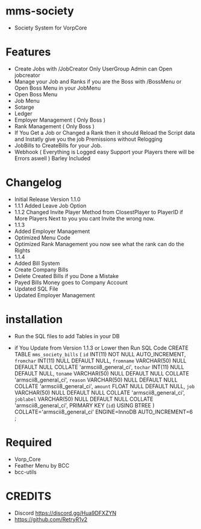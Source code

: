 # mms-society

- Society System for VorpCore

# Features

- Create Jobs with /JobCreator  Only UserGroup Admin can Open jobcreator
- Manage your Job and Ranks if you are the Boss with /BossMenu or Open Boss Menu in your JobMenu
- Open Boss Menu
- Job Menu
- Sotarge
- Ledger
- Employer Management ( Only Boss )
- Rank Management ( Only Boss )
- If You Get a Job or Changed a Rank then it should Reload the Script data and Instatly give you the job Premissions without Relogging
- JobBills to CreateBills for your Job.
- Webhook ( Everything is Logged easy Support your Players there will be Errors aswell ) Barley Included

 
# Changelog

- Initial Release Version 1.1.0
- 1.1.1 Added Leave Job Option
- 1.1.2 Changed Invite Player Method from ClosestPlayer to PlayerID if More Players Next to you you cant Invite the wrong now.
- 1.1.3
- Added Employer Management
- Optimized Menu Code
- Optimized Rank Management you now see what the rank can do the Rights
- 1.1.4
- Added Bill System
- Create Company Bills
- Delete Created Bills if you Done a Mistake
- Payed Bills Money goes to Company Account
- Updated SQL File
- Updated Employer Management

# installation 

- Run the SQL files to add Tables in your DB

- if You Update from Version 1.1.3 or Lower then Run SQL Code
    CREATE TABLE `mms_society_bills` (
	`id` INT(11) NOT NULL AUTO_INCREMENT,
	`fromchar` INT(11) NULL DEFAULT NULL,
	`fromname` VARCHAR(50) NULL DEFAULT NULL COLLATE 'armscii8_general_ci',
	`tochar` INT(11) NULL DEFAULT NULL,
	`toname` VARCHAR(50) NULL DEFAULT NULL COLLATE 'armscii8_general_ci',
	`reason` VARCHAR(50) NULL DEFAULT NULL COLLATE 'armscii8_general_ci',
	`amount` FLOAT NULL DEFAULT NULL,
	`job` VARCHAR(50) NULL DEFAULT NULL COLLATE 'armscii8_general_ci',
	`joblabel` VARCHAR(50) NULL DEFAULT NULL COLLATE 'armscii8_general_ci',
	PRIMARY KEY (`id`) USING BTREE
    )
    COLLATE='armscii8_general_ci'
    ENGINE=InnoDB
    AUTO_INCREMENT=6
    ;


# Required
- Vorp_Core 
- Feather Menu by BCC
- bcc-utils


# CREDITS
- Discord https://discord.gg/Hua9DFXZYN
- https://github.com/RetryR1v2 